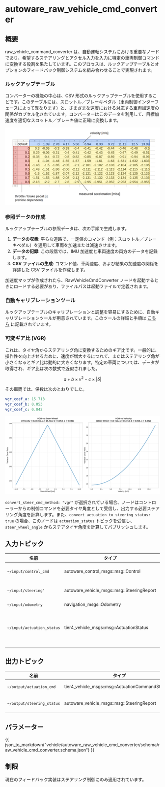 # autoware_raw_vehicle_cmd_converter

## 概要

raw_vehicle_command_converter は、自動運転システムにおける重要なノードであり、希望するステアリングとアクセル入力を入力に特定の車両制御コマンドに変換する役割を果たしています。このプロセスは、ルックアップテーブルとオプションのフィードバック制御システムを組み合わせることで実現されます。

### ルックアップテーブル

コンバーターの機能の中心は、CSV 形式のルックアップテーブルを使用することです。このテーブルには、スロットル／ブレーキペダル（車両制御インターフェースによって異なります）と、さまざまな速度における対応する車両加速度の関係がカプセル化されています。コンバーターはこのデータを利用して、目標加速度を適切なスロットル／ブレーキ値に正確に変換します。

![accel-brake-map-table](./figure/accel-brake-map-table.png)

### 参照データの作成

ルックアップテーブルの参照データは、次の手順で生成します。

1. **データの収集**: 平らな道路で、一定値のコマンド（例：スロットル／ブレーキペダル）を適用して車両を加速または減速させます。
2. **データの記録**: この段階では、IMU 加速度と車両速度の両方のデータを記録します。
3. **CSV ファイルの生成**: コマンド値、車両速度、および結果の加速度の関係を詳述した CSV ファイルを作成します。

加速度マップが作成されたら、RawVehicleCmdConverter ノードを起動するときにロードする必要があり、ファイルパスは起動ファイルで定義されます。

### 自動キャリブレーションツール

ルックアップテーブルのキャリブレーションと調整を容易にするために、自動キャリブレーションツールが用意されています。このツールの詳細と手順は [こちら](https://github.com/autowarefoundation/autoware.universe/blob/main/vehicle/autoware_accel_brake_map_calibrator/README.md) に記載されています。

### 可変ギア比 (VGR)

これは、タイヤ角からステアリング角に変換するためのギア比です。一般的に、操作性を向上させるために、速度が増大するにつれて、またはステアリング角が小さくなるとギア比は動的に大きくなります。特定の車両については、データが取得され、ギア比は次の数式で近似されました。

$$
a + b \times v^2 - c \times \lvert \delta \rvert
$$

その車両では、係数は次のとおりでした。


```yaml
vgr_coef_a: 15.713
vgr_coef_b: 0.053
vgr_coef_c: 0.042
```

![vgr](./figure/vgr.svg)

`convert_steer_cmd_method: "vgr"` が選択されている場合、ノードはコントローラーからの制御コマンドを必要タイヤ角度として受信し、出力する必要ステアリング角度を計算します。また、`convert_actuation_to_steering_status: true` の場合、このノードは `actuation_status` トピックを受信し、`steer_wheel_angle` からステアタイヤ角度を計算してパブリッシュします。

## 入力トピック

| 名前                      | タイプ                                       | 説明                                                                                                                                                                                                                                                                                                                                                                                                                                                                                   |
| ------------------------- | ------------------------------------------ | ----------------------------------------------------------------------------------------------------------------------------------------------------------------------------------------------------------------------------------------------------------------------------------------------------------------------------------------------------------------------------------------------------------------------------------------------------------------------------------------------------------------------------------------------------------------------------------- |
| `~/input/control_cmd`      | autoware_control_msgs::msg::Control        | target `velocity/acceleration/steering_angle/steering_angle_velocity` がactuation command の計算のために必要です。                                                                                                                                                                                                                                                                                                                                                                                                                                                                                                         |
| `~/input/steering"`        | autoware_vehicle_msgs::msg::SteeringReport | `convert_actuation_to_steering_status: false` の場合にのみサブスクライブします。ステアリングの現在のステータスは、ステアリングフィードバック制御に使用されます。                                                                                                                                                                                                                                                                                                                                                                                                                                              |
| `~/input/odometry`         | navigation_msgs::Odometry                  | オドメトリのtwistトピックが使用されています。                                                                                                                                                                                                                                                                                                                                                                                                                                                                                                                                                |
| `~/input/actuation_status` | tier4_vehicle_msgs::msg::ActuationStatus   | アクチュエーションステータスは、車両側に送信されたのと同じタイプのステータスを受信すると想定されています。たとえば、スロットル/ブレーキペダル/ステアリングホイールの角度が送信された場合、同じタイプのステータスが受信されます。ステアリングホイールの角度の場合、このノードではステアリングタイヤの角度とVGRを計算するために使用されます。 |

## 出力トピック

| 名前                       | タイプ                                             | 説明                                                                                                                              |
| -------------------------- | ------------------------------------------------ | ---------------------------------------------------------------------------------------------------------------------------------------- |
| `~/output/actuation_cmd`   | tier4_vehicle_msgs::msg::ActuationCommandStamped | 車両が機械的な入力を与えるための作動コマンド                                                                                     |
| `~/output/steering_status` | autoware_vehicle_msgs::msg::SteeringReport       | `convert_actuation_to_steering_status: true` の場合のみ公開。操舵輪角度から操舵タイヤ角が計算され、公開されます。 |

## パラメーター

{{ json_to_markdown("vehicle/autoware_raw_vehicle_cmd_converter/schema/raw_vehicle_cmd_converter.schema.json") }}

## 制限

現在のフィードバック実装はステアリング制御にのみ適用されています。

